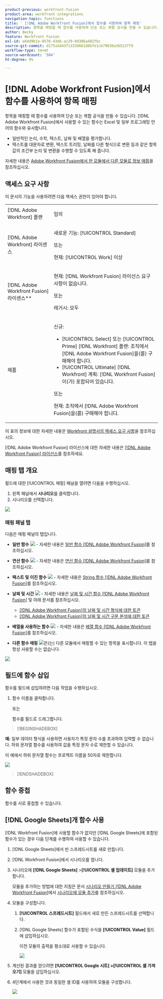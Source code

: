 ```yaml
---
product-previous: workfront-fusion
product-area: workfront-integrations
navigation-topic: functions
title: ' [!DNL Adobe Workfront Fusion]에서 함수를 사용하여 항목 매핑'
description: 항목을 매핑할 때 함수를 사용하여 단순 또는 복합 공식을 만들 수 있습니다.
author: Becky
feature: Workfront Fusion
exl-id: e64d9b1e-8576-43db-ac29-0d386a482fbc
source-git-commit: d175a3d43f13338661d8b7e1cb79038a36522ff9
workflow-type: tm+mt
source-wordcount: '504'
ht-degree: 0%

---
```


# [!DNL Adobe Workfront Fusion]에서 함수를 사용하여 항목 매핑

항목을 매핑할 때 함수를 사용하여 단순 또는 복합 공식을 만들 수 있습니다. [!DNL Adobe Workfront Fusion]에서 사용할 수 있는 함수는 Excel 및 일부 프로그래밍 언어의 함수와 유사합니다.

* 일반적인 논리, 수학, 텍스트, 날짜 및 배열을 평가합니다.
* 텍스트를 대문자로 변환, 텍스트 트리밍, 날짜를 다른 형식으로 변환 등과 같은 항목 값의 조건부 논리 및 변환을 수행할 수 있도록 해 줍니다.

자세한 내용은 [Adobe Workfront Fusion에서 한 모듈에서 다른 모듈로 정보 매핑](../../workfront-fusion/mapping/map-information-between-modules.md)을 참조하십시오.


## 액세스 요구 사항

이 문서의 기능을 사용하려면 다음 액세스 권한이 있어야 합니다.

<table style="table-layout:auto">

<col>  
 <col>  
 <tbody>  
  <tr>  
   <td role="rowheader">[!DNL Adobe Workfront] 플랜</td>  
   <td> <p>임의</p> </td>  
  </tr>  
  <tr data-mc-conditions="">  
   <td role="rowheader">[!DNL Adobe Workfront] 라이센스</td>  
   <td> <p>새로운 기능: [!UICONTROL Standard]</p><p>또는</p><p>현재: [!UICONTROL Work] 이상</p> </td>  
  </tr>  
  <tr>  
   <td role="rowheader">[!DNL Adobe Workfront Fusion] 라이센스**</td>  
   <td> 
   <p>현재: [!DNL Workfront Fusion] 라이선스 요구 사항이 없습니다.</p> 
   <p>또는</p> 
   <p>레거시: 모두 </p> 
   </td>  
  </tr>  
  <tr>  
   <td role="rowheader">제품</td>  
   <td> 
   <p>신규:</p> <ul><li>[!UICONTROL Select] 또는 [!UICONTROL Prime] [!DNL Workfront] 플랜: 조직에서 [!DNL Adobe Workfront Fusion]을(를) 구매해야 합니다.</li><li>[!UICONTROL Ultimate] [!DNL Workfront] 계획: [!DNL Workfront Fusion]이(가) 포함되어 있습니다.</li></ul> 
   <p>또는</p> 
   <p>현재: 조직에서 [!DNL Adobe Workfront Fusion]을(를) 구매해야 합니다.</p> 
   </td>  
  </tr> 
 </tbody>  
</table>

이 표의 정보에 대한 자세한 내용은 [Workfront 설명서의 액세스 요구 사항](/help/quicksilver/administration-and-setup/add-users/access-levels-and-object-permissions/access-level-requirements-in-documentation.md)을 참조하십시오.

[!DNL Adobe Workfront Fusion] 라이선스에 대한 자세한 내용은 [[!DNL Adobe Workfront Fusion] 라이선스](../../workfront-fusion/get-started/license-automation-vs-integration.md)를 참조하세요.


## 매핑 탭 개요

필드에 대한 [!UICONTROL 매핑] 패널을 열려면 다음을 수행하십시오.

1. 왼쪽 패널에서 **시나리오**&#x200B;를 클릭합니다.
1. 시나리오를 선택합니다.

![](assets/open-functions-bar.png)


### 매핑 패널 탭

다음은 매핑 패널의 탭입니다.

* **일반 함수** ![](assets/toolbar-icon-general-function.png) - 자세한 내용은 [일반 함수 [!DNL Adobe Workfront Fusion]](../../workfront-fusion/functions/general-functions.md)를 참조하십시오.

* **연산 함수** ![](assets/toolbar-icon-math-functions.png) - 자세한 내용은 [연산 함수 [!DNL Adobe Workfront Fusion]](../../workfront-fusion/functions/math-functions.md)를 참조하십시오.

* **텍스트 및 이진 함수** ![](assets/toolbar-icon-text&binary-functions.png) - 자세한 내용은 [String 함수 [!DNL Adobe Workfront Fusion]](../../workfront-fusion/functions/string-functions.md)를 참조하십시오.

* **날짜 및 시간** ![](assets/toolbar-icon-date&time-functions.png) - 자세한 내용은 [날짜 및 시간 함수 [!DNL Adobe Workfront Fusion]](../../workfront-fusion/functions/date-and-time-functions.md) 및 아래 문서를 참조하십시오.

   * [ [!DNL Adobe Workfront Fusion]의 날짜 및 시간 형식에 대한 토큰](../../workfront-fusion/functions/tokens-for-date-and-time-formatting.md)
   * [ [!DNL Adobe Workfront Fusion]의 날짜 및 시간 구문 분석에 대한 토큰](../../workfront-fusion/functions/tokens-for-date-and-time-parsing.md)

* **배열을 사용하는 함수** ![](assets/toolbar-icon-functions-for-arrays.png) - 자세한 내용은 [배열 함수 [!DNL Adobe Workfront Fusion]](../../workfront-fusion/functions/array-functions.md)를 참조하십시오.

* **다른 함수 매핑** ![](assets/toolbar-icon-functions-you-map-from-other-modules.png)은(는) 다른 모듈에서 매핑할 수 있는 항목을 표시합니다. 이 탭을 항상 사용할 수는 없습니다.

![](assets/functions-toolbar-350x189.png)

## 필드에 함수 삽입

함수를 필드에 삽입하려면 다음 작업을 수행하십시오.

1. 함수 이름을 클릭합니다.

   또는

   함수를 필드로 드래그합니다.


>[!BEGINSHADEBOX]

**예:** 일부 데이터 형식을 사용하면 사용자가 특정 문자 수를 초과하여 입력할 수 없습니다. 하위 문자열 함수를 사용하여 값을 특정 문자 수로 제한할 수 있습니다.

이 예에서 하위 문자열 함수는 프로젝트 이름을 50자로 제한합니다.

![](assets/example-meet-length-restriction-350x184.png)

>[!ENDSHADEBOX]

## 함수 중첩

함수를 서로 중첩할 수 있습니다.

## [!DNL Google Sheets]개 함수 사용

[!DNL Workfront Fusion]에 사용할 함수가 없지만 [!DNL Google Sheets]에 포함된 함수가 있는 경우 다음 단계를 수행하여 사용할 수 있습니다.

1. [!DNL Google Sheets]에서 빈 스프레드시트를 새로 만듭니다.
1. [!DNL Workfront Fusion]에서 시나리오를 엽니다.
1. 시나리오에 **[!DNL Google Sheets]** >**[!UICONTROL 셀 업데이트]** 모듈을 추가합니다.

   모듈을 추가하는 방법에 대한 지침은 문서 [시나리오 만들기 [!DNL Adobe Workfront Fusion]](../../workfront-fusion/scenarios/create-a-scenario.md)에서 [시나리오에 모듈 추가](../../workfront-fusion/scenarios/create-a-scenario.md#add)를 참조하십시오.

1. 모듈을 구성합니다.

   1. **[!UICONTROL 스프레드시트]** 필드에서 새로 만든 스프레드시트를 선택합니다.
   1. [!DNL Google Sheets] 함수가 포함된 수식을 **[!UICONTROL Value]** 필드에 삽입하십시오.

      이전 모듈의 출력을 평소대로 사용할 수 있습니다.

      ![](assets/exploit-google-sheet-functions-350x218.png)

1. 계산된 결과를 얻으려면 **[!UICONTROL Google 시트] >[!UICONTROL 셀 가져오기]** 모듈을 삽입하십시오.
1. 4단계에서 사용한 것과 동일한 셀 ID를 사용하여 모듈을 구성합니다.

   ![](assets/exploit-google-sheet-functions-2-350x187.png)
